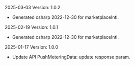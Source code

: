 2025-03-03 Version: 1.0.2
- Generated csharp 2022-12-30 for marketplaceIntl.

2025-02-19 Version: 1.0.1
- Generated csharp 2022-12-30 for marketplaceIntl.

2025-01-17 Version: 1.0.0
- Update API PushMeteringData: update response param.


